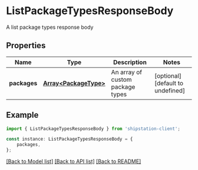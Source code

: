 # ListPackageTypesResponseBody

A list package types response body

## Properties

Name | Type | Description | Notes
------------ | ------------- | ------------- | -------------
**packages** | [**Array&lt;PackageType&gt;**](PackageType.md) | An array of custom package types | [optional] [default to undefined]

## Example

```typescript
import { ListPackageTypesResponseBody } from 'shipstation-client';

const instance: ListPackageTypesResponseBody = {
    packages,
};
```

[[Back to Model list]](../README.md#documentation-for-models) [[Back to API list]](../README.md#documentation-for-api-endpoints) [[Back to README]](../README.md)
